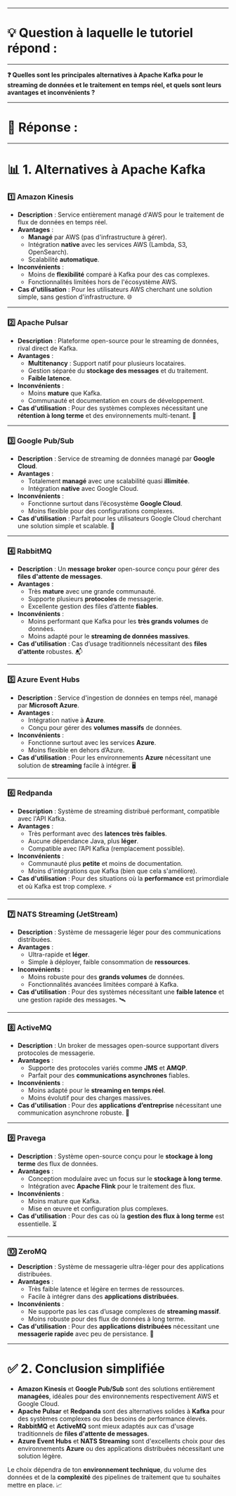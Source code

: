 ----------------------
# 💡 Question à laquelle le tutoriel répond :
----------------------

**❓ Quelles sont les principales alternatives à Apache Kafka pour le streaming de données et le traitement en temps réel, et quels sont leurs avantages et inconvénients ?**

----------------------
# 📝 Réponse :
----------------------

# 📊 1. Alternatives à Apache Kafka

### 1️⃣ **Amazon Kinesis**
   - **Description** : Service entièrement managé d'AWS pour le traitement de flux de données en temps réel.
   - **Avantages** :
     - **Managé** par AWS (pas d'infrastructure à gérer).
     - Intégration **native** avec les services AWS (Lambda, S3, OpenSearch).
     - Scalabilité **automatique**.
   - **Inconvénients** :
     - Moins de **flexibilité** comparé à Kafka pour des cas complexes.
     - Fonctionnalités limitées hors de l'écosystème AWS.
   - **Cas d'utilisation** : Pour les utilisateurs AWS cherchant une solution simple, sans gestion d'infrastructure. 🌐

---

### 2️⃣ **Apache Pulsar**
   - **Description** : Plateforme open-source pour le streaming de données, rival direct de Kafka.
   - **Avantages** :
     - **Multitenancy** : Support natif pour plusieurs locataires.
     - Gestion séparée du **stockage des messages** et du traitement.
     - **Faible latence**.
   - **Inconvénients** :
     - Moins **mature** que Kafka.
     - Communauté et documentation en cours de développement.
   - **Cas d'utilisation** : Pour des systèmes complexes nécessitant une **rétention à long terme** et des environnements multi-tenant. 🚀

---

### 3️⃣ **Google Pub/Sub**
   - **Description** : Service de streaming de données managé par **Google Cloud**.
   - **Avantages** :
     - Totalement **managé** avec une scalabilité quasi **illimitée**.
     - Intégration **native** avec Google Cloud.
   - **Inconvénients** :
     - Fonctionne surtout dans l’écosystème **Google Cloud**.
     - Moins flexible pour des configurations complexes.
   - **Cas d'utilisation** : Parfait pour les utilisateurs Google Cloud cherchant une solution simple et scalable. 📡

---

### 4️⃣ **RabbitMQ**
   - **Description** : Un **message broker** open-source conçu pour gérer des **files d'attente de messages**.
   - **Avantages** :
     - Très **mature** avec une grande communauté.
     - Supporte plusieurs **protocoles** de messagerie.
     - Excellente gestion des files d’attente **fiables**.
   - **Inconvénients** :
     - Moins performant que Kafka pour les **très grands volumes** de données.
     - Moins adapté pour le **streaming de données massives**.
   - **Cas d'utilisation** : Cas d’usage traditionnels nécessitant des **files d’attente** robustes. 📬

---

### 5️⃣ **Azure Event Hubs**
   - **Description** : Service d'ingestion de données en temps réel, managé par **Microsoft Azure**.
   - **Avantages** :
     - Intégration native à **Azure**.
     - Conçu pour gérer des **volumes massifs** de données.
   - **Inconvénients** :
     - Fonctionne surtout avec les services **Azure**.
     - Moins flexible en dehors d’Azure.
   - **Cas d'utilisation** : Pour les environnements **Azure** nécessitant une solution de **streaming** facile à intégrer. 🖥️

---

### 6️⃣ **Redpanda**
   - **Description** : Système de streaming distribué performant, compatible avec l'API Kafka.
   - **Avantages** :
     - Très performant avec des **latences très faibles**.
     - Aucune dépendance Java, plus **léger**.
     - Compatible avec l’API Kafka (remplacement possible).
   - **Inconvénients** :
     - Communauté plus **petite** et moins de documentation.
     - Moins d'intégrations que Kafka (bien que cela s'améliore).
   - **Cas d'utilisation** : Pour des situations où la **performance** est primordiale et où Kafka est trop complexe. ⚡

---

### 7️⃣ **NATS Streaming (JetStream)**  
   - **Description** : Système de messagerie léger pour des communications distribuées.
   - **Avantages** :
     - Ultra-rapide et **léger**.
     - Simple à déployer, faible consommation de **ressources**.
   - **Inconvénients** :
     - Moins robuste pour des **grands volumes** de données.
     - Fonctionnalités avancées limitées comparé à Kafka.
   - **Cas d'utilisation** : Pour des systèmes nécessitant une **faible latence** et une gestion rapide des messages. 🛰️

---

### 8️⃣ **ActiveMQ**
   - **Description** : Un broker de messages open-source supportant divers protocoles de messagerie.
   - **Avantages** :
     - Supporte des protocoles variés comme **JMS** et **AMQP**.
     - Parfait pour des **communications asynchrones** fiables.
   - **Inconvénients** :
     - Moins adapté pour le **streaming en temps réel**.
     - Moins évolutif pour des charges massives.
   - **Cas d'utilisation** : Pour des **applications d’entreprise** nécessitant une communication asynchrone robuste. 🏢

---

### 9️⃣ **Pravega**
   - **Description** : Système open-source conçu pour le **stockage à long terme** des flux de données.
   - **Avantages** :
     - Conception modulaire avec un focus sur le **stockage à long terme**.
     - Intégration avec **Apache Flink** pour le traitement des flux.
   - **Inconvénients** :
     - Moins mature que Kafka.
     - Mise en œuvre et configuration plus complexes.
   - **Cas d'utilisation** : Pour des cas où la **gestion des flux à long terme** est essentielle. ⏳

---

### 🔟 **ZeroMQ**
   - **Description** : Système de messagerie ultra-léger pour des applications distribuées.
   - **Avantages** :
     - Très faible latence et légère en termes de ressources.
     - Facile à intégrer dans des **applications distribuées**.
   - **Inconvénients** :
     - Ne supporte pas les cas d’usage complexes de **streaming massif**.
     - Moins robuste pour des flux de données à long terme.
   - **Cas d'utilisation** : Pour des **applications distribuées** nécessitant une **messagerie rapide** avec peu de persistance. 🚀

---

# ✅ 2. Conclusion simplifiée

- **Amazon Kinesis** et **Google Pub/Sub** sont des solutions entièrement **managées**, idéales pour des environnements respectivement AWS et Google Cloud.
- **Apache Pulsar** et **Redpanda** sont des alternatives solides à **Kafka** pour des systèmes complexes ou des besoins de performance élevés.
- **RabbitMQ** et **ActiveMQ** sont mieux adaptés aux cas d'usage traditionnels de **files d'attente de messages**.
- **Azure Event Hubs** et **NATS Streaming** sont d'excellents choix pour des environnements **Azure** ou des applications distribuées nécessitant une solution légère.

Le choix dépendra de ton **environnement technique**, du volume des données et de la **complexité** des pipelines de traitement que tu souhaites mettre en place. 📈
